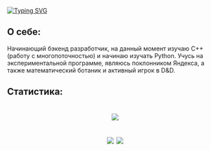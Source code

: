 [![Typing SVG](https://readme-typing-svg.herokuapp.com?font=Fira+Code&pause=1000&width=435&lines=%D0%9C%D0%BE%D1%80%D0%B8%D0%BA%D0%BE%D0%B2+%D0%90%D0%BB%D0%B5%D0%BA%D1%81%D0%B5%D0%B9;%D0%A1%D1%82%D1%83%D0%B4%D0%B5%D0%BD%D1%82+1+%D0%BA%D1%83%D1%80%D1%81%D0%B0+%D0%9D%D0%98%D0%AF%D0%A3+%D0%9C%D0%98%D0%A4%D0%98)](https://git.io/typing-svg)

О себе:
-
Начинающий бэкенд разработчик, на данный момент изучаю C++ (работу с многопоточностью) и начинаю изучать Python.
Учусь на экспериментальной программе, являюсь поклонником Яндекса, а также математический ботаник и активный игрок в D&D.

Статистика:
-
<h1 align="center">

![](https://github-profile-summary-cards.vercel.app/api/cards/profile-details?username=Wpert&theme=solarized_dark)

![](https://github-profile-summary-cards.vercel.app/api/cards/repos-per-language?username=Wpert&theme=solarized_dark)
![](https://github-profile-summary-cards.vercel.app/api/cards/stats?username=Wpert&theme=solarized_dark) </h1>
<!--
**Wpert/Wpert** is a ✨ _special_ ✨ repository because its `README.md` (this file) appears on your GitHub profile.

Here are some ideas to get you started:

- 🔭 I’m currently working on ...
- 🌱 I’m currently learning ...
- 👯 I’m looking to collaborate on ...
- 🤔 I’m looking for help with ...
- 💬 Ask me about ...
- 📫 How to reach me: ...
- 😄 Pronouns: ...
- ⚡ Fun fact: ...
-->
